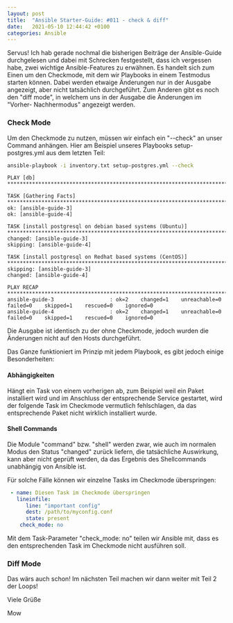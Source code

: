 ```yaml
---
layout: post
title:  "Ansible Starter-Guide: #011 - check & diff"
date:   2021-05-10 12:44:42 +0100
categories: Ansible
---
```


Servus! Ich hab gerade nochmal die bisherigen Beiträge der Ansible-Guide durchgelesen und dabei mit Schrecken festgestellt, dass ich vergessen habe,
zwei wichtige Ansible-Features zu erwähnen. Es handelt sich zum Einen um den Checkmode, mit dem wir Playbooks in einem Testmodus starten können. Dabei werden etwaige Änderungen nur in der Ausgabe angezeigt, aber nicht tatsächlich durchgeführt. Zum Anderen gibt es noch den "diff mode", in welchem uns in der Ausgabe die Änderungen im "Vorher- Nachhermodus" angezeigt werden.

### Check Mode

Um den Checkmode zu nutzen, müssen wir einfach ein "--check" an unser Command anhängen. Hier am Beispiel unseres Playbooks setup-postgres.yml aus dem letzten
Teil:

```bash
ansible-playbook -i inventory.txt setup-postgres.yml --check
```
```
PLAY [db] ********************************************************************************************************************************************************

TASK [Gathering Facts] **************************************************************************************************************************************************
ok: [ansible-guide-3]
ok: [ansible-guide-4]

TASK [install postgresql on debian based systems (Ubuntu)] **************************************************************************************************************
changed: [ansible-guide-3]
skipping: [ansible-guide-4]

TASK [install postgresql on Redhat based systems (CentOS)] **************************************************************************************************************
skipping: [ansible-guide-3]
changed: [ansible-guide-4]

PLAY RECAP **************************************************************************************************************************************************************
ansible-guide-3                  : ok=2    changed=1    unreachable=0    failed=0    skipped=1    rescued=0    ignored=0 
ansible-guide-4                  : ok=2    changed=1    unreachable=0    failed=0    skipped=1    rescued=0    ignored=0 
```       

<!-- excerpt-end -->

Die Ausgabe ist identisch zu der ohne Checkmode, jedoch wurden die Änderungen nicht auf den Hosts durchgeführt. 

Das Ganze funktioniert im Prinzip mit jedem Playbook, es gibt jedoch einige Besonderheiten:

#### Abhängigkeiten
Hängt ein Task von einem vorherigen ab, zum Beispiel weil ein Paket installiert wird und im Anschluss der entsprechende Service gestartet, wird der folgende Task im Checkmode 
vermutlich fehlschlagen, da das entsprechende Paket nicht wirklich installiert wurde. 

#### Shell Commands
Die Module "command" bzw. "shell" werden zwar, wie auch im normalen Modus den Status "changed" zurück liefern, die tatsächliche Auswirkung, kann aber nicht geprüft werden,
da das Ergebnis des Shellcommands unabhängig von Ansible ist.

Für solche Fälle können wir einzelne Tasks im Checkmode überspringen:

```yaml
 - name: Diesen Task im Checkmode überspringen
   lineinfile:
      line: "important config"
      dest: /path/to/myconfig.conf
      state: present
    check_mode: no
```

Mit dem Task-Parameter "check_mode: no" teilen wir Ansible mit, dass es den entsprechenden Task im Checkmode nicht ausführen soll.

### Diff Mode



Das wärs auch schon! Im nächsten Teil machen wir dann weiter mit Teil 2 der Loops!

Viele Grüße

Mow

 

